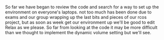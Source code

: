 So far we have began to review the code and search for a way to set up the environment on everyone's laptops. 
not too much has been done due to exams and our group wrapping up the last bits and pieces of our rcos project, 
but as soon as week get our environment up we'll be good to edit Relax as we please. So far from looking at the 
code it may be more difficult than we thought to implement the dynamic volume setting but we'll see. 
